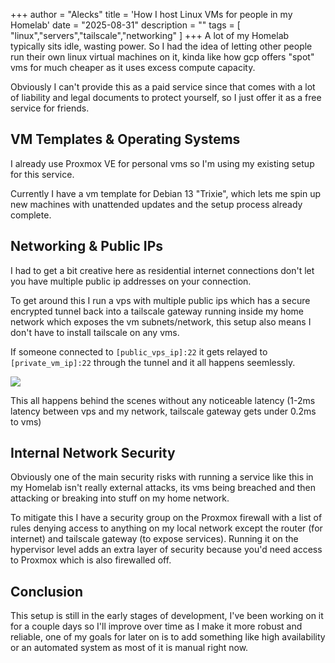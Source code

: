 
+++
author = "Alecks"
title = 'How I host Linux VMs for people in my Homelab'
date = "2025-08-31"
description = ""
tags = [
    "linux","servers","tailscale","networking"
]
+++
A lot of my Homelab typically sits idle, wasting power. So I had the idea of letting other people run their own linux virtual machines on it, kinda like how gcp offers "spot" vms for much cheaper as it uses excess compute capacity.

Obviously I can't provide this as a paid service since that comes with a lot of liability and legal documents to protect yourself, so I just offer it as a free service for friends.

## VM Templates & Operating Systems
I already use Proxmox VE for personal vms so I'm using my existing setup for this service.

Currently I have a vm template for Debian 13 "Trixie", which lets me spin up new machines with unattended updates and the setup process already complete.

## Networking & Public IPs
I had to get a bit creative here as residential internet connections don't let you have multiple public ip addresses on your connection.

To get around this I run a vps with multiple public ips which has a secure encrypted tunnel back into a tailscale gateway running inside my home network which exposes the vm subnets/network, this setup also means I don't have to install tailscale on any vms.

If someone connected to `[public_vps_ip]:22` it gets relayed to `[private_vm_ip]:22` through the tunnel and it all happens seemlessly.

![](/images/home_vps_diagram.webp)

This all happens behind the scenes without any noticeable latency (1-2ms latency between vps and my network, tailscale gateway gets under 0.2ms to vms)

## Internal Network Security
Obviously one of the main security risks with running a service like this in my Homelab isn't really external attacks, its vms being breached and then attacking or breaking into stuff on my home network.

To mitigate this I have a security group on the Proxmox firewall with a list of rules denying access to anything on my local network except the router (for internet) and tailscale gateway (to expose services). Running it on the hypervisor level adds an extra layer of security because you'd need access to Proxmox which is also firewalled off.

## Conclusion
This setup is still in the early stages of development, I've been working on it for a couple days so I'll improve over time as I make it more robust and reliable, one of my goals for later on is to add something like high availability or an automated system as most of it is manual right now.